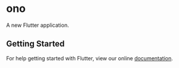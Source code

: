 # ono

A new Flutter application.

## Getting Started

For help getting started with Flutter, view our online
[documentation](https://flutter.io/).
